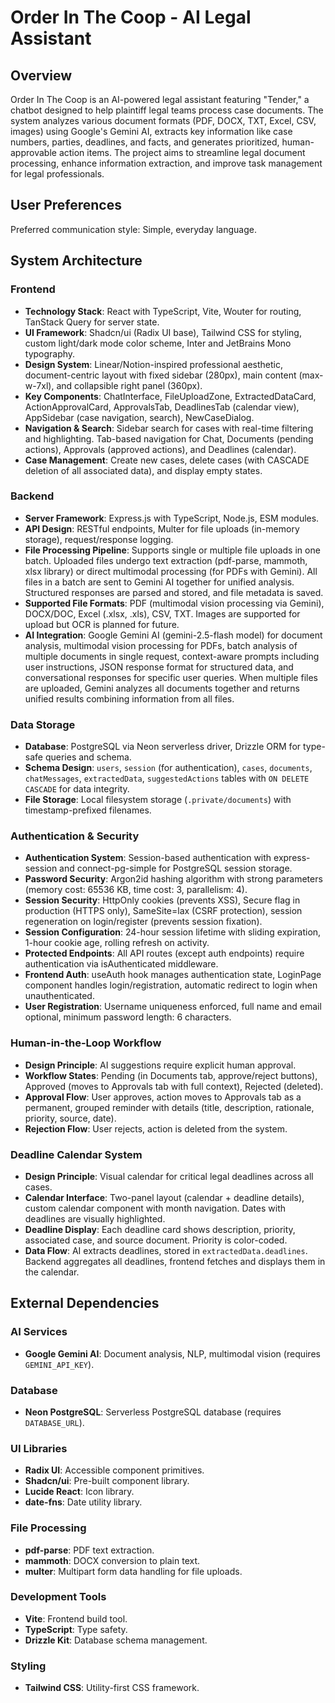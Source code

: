 # Order In The Coop - AI Legal Assistant

## Overview
Order In The Coop is an AI-powered legal assistant featuring "Tender," a chatbot designed to help plaintiff legal teams process case documents. The system analyzes various document formats (PDF, DOCX, TXT, Excel, CSV, images) using Google's Gemini AI, extracts key information like case numbers, parties, deadlines, and facts, and generates prioritized, human-approvable action items. The project aims to streamline legal document processing, enhance information extraction, and improve task management for legal professionals.

## User Preferences
Preferred communication style: Simple, everyday language.

## System Architecture

### Frontend
- **Technology Stack**: React with TypeScript, Vite, Wouter for routing, TanStack Query for server state.
- **UI Framework**: Shadcn/ui (Radix UI base), Tailwind CSS for styling, custom light/dark mode color scheme, Inter and JetBrains Mono typography.
- **Design System**: Linear/Notion-inspired professional aesthetic, document-centric layout with fixed sidebar (280px), main content (max-w-7xl), and collapsible right panel (360px).
- **Key Components**: ChatInterface, FileUploadZone, ExtractedDataCard, ActionApprovalCard, ApprovalsTab, DeadlinesTab (calendar view), AppSidebar (case navigation, search), NewCaseDialog.
- **Navigation & Search**: Sidebar search for cases with real-time filtering and highlighting. Tab-based navigation for Chat, Documents (pending actions), Approvals (approved actions), and Deadlines (calendar).
- **Case Management**: Create new cases, delete cases (with CASCADE deletion of all associated data), and display empty states.

### Backend
- **Server Framework**: Express.js with TypeScript, Node.js, ESM modules.
- **API Design**: RESTful endpoints, Multer for file uploads (in-memory storage), request/response logging.
- **File Processing Pipeline**: Supports single or multiple file uploads in one batch. Uploaded files undergo text extraction (pdf-parse, mammoth, xlsx library) or direct multimodal processing (for PDFs with Gemini). All files in a batch are sent to Gemini AI together for unified analysis. Structured responses are parsed and stored, and file metadata is saved.
- **Supported File Formats**: PDF (multimodal vision processing via Gemini), DOCX/DOC, Excel (.xlsx, .xls), CSV, TXT. Images are supported for upload but OCR is planned for future.
- **AI Integration**: Google Gemini AI (gemini-2.5-flash model) for document analysis, multimodal vision processing for PDFs, batch analysis of multiple documents in single request, context-aware prompts including user instructions, JSON response format for structured data, and conversational responses for specific user queries. When multiple files are uploaded, Gemini analyzes all documents together and returns unified results combining information from all files.

### Data Storage
- **Database**: PostgreSQL via Neon serverless driver, Drizzle ORM for type-safe queries and schema.
- **Schema Design**: `users`, `session` (for authentication), `cases`, `documents`, `chatMessages`, `extractedData`, `suggestedActions` tables with `ON DELETE CASCADE` for data integrity.
- **File Storage**: Local filesystem storage (`.private/documents`) with timestamp-prefixed filenames.

### Authentication & Security
- **Authentication System**: Session-based authentication with express-session and connect-pg-simple for PostgreSQL session storage.
- **Password Security**: Argon2id hashing algorithm with strong parameters (memory cost: 65536 KB, time cost: 3, parallelism: 4).
- **Session Security**: HttpOnly cookies (prevents XSS), Secure flag in production (HTTPS only), SameSite=lax (CSRF protection), session regeneration on login/register (prevents session fixation).
- **Session Configuration**: 24-hour session lifetime with sliding expiration, 1-hour cookie age, rolling refresh on activity.
- **Protected Endpoints**: All API routes (except auth endpoints) require authentication via isAuthenticated middleware.
- **Frontend Auth**: useAuth hook manages authentication state, LoginPage component handles login/registration, automatic redirect to login when unauthenticated.
- **User Registration**: Username uniqueness enforced, full name and email optional, minimum password length: 6 characters.

### Human-in-the-Loop Workflow
- **Design Principle**: AI suggestions require explicit human approval.
- **Workflow States**: Pending (in Documents tab, approve/reject buttons), Approved (moves to Approvals tab with full context), Rejected (deleted).
- **Approval Flow**: User approves, action moves to Approvals tab as a permanent, grouped reminder with details (title, description, rationale, priority, source, date).
- **Rejection Flow**: User rejects, action is deleted from the system.

### Deadline Calendar System
- **Design Principle**: Visual calendar for critical legal deadlines across all cases.
- **Calendar Interface**: Two-panel layout (calendar + deadline details), custom calendar component with month navigation. Dates with deadlines are visually highlighted.
- **Deadline Display**: Each deadline card shows description, priority, associated case, and source document. Priority is color-coded.
- **Data Flow**: AI extracts deadlines, stored in `extractedData.deadlines`. Backend aggregates all deadlines, frontend fetches and displays them in the calendar.

## External Dependencies

### AI Services
- **Google Gemini AI**: Document analysis, NLP, multimodal vision (requires `GEMINI_API_KEY`).

### Database
- **Neon PostgreSQL**: Serverless PostgreSQL database (requires `DATABASE_URL`).

### UI Libraries
- **Radix UI**: Accessible component primitives.
- **Shadcn/ui**: Pre-built component library.
- **Lucide React**: Icon library.
- **date-fns**: Date utility library.

### File Processing
- **pdf-parse**: PDF text extraction.
- **mammoth**: DOCX conversion to plain text.
- **multer**: Multipart form data handling for file uploads.

### Development Tools
- **Vite**: Frontend build tool.
- **TypeScript**: Type safety.
- **Drizzle Kit**: Database schema management.

### Styling
- **Tailwind CSS**: Utility-first CSS framework.
